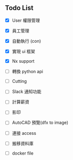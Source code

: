 ## Todo List

- [x] User 權限管理
- [x] 員工管理
- [x] 自動執行 (con)
- [x] 實現 ui 框架
- [x] Nx support
- [ ] 轉換 python api
- [ ] Cutting
- [ ] Slack 通知功能
- [ ] 計算薪資
- [ ] 影印
- [ ] AutoCAD 預覽(dfx to image)
- [ ] 連接 access
- [ ] 搬移資料庫
- [ ] docker file


